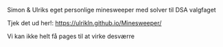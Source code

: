 Simon & Ulriks eget personlige minesweeper med solver til DSA valgfaget

Tjek det ud her!: https://ulrikln.github.io/Minesweeper/

Vi kan ikke helt få pages til at virke desværre
